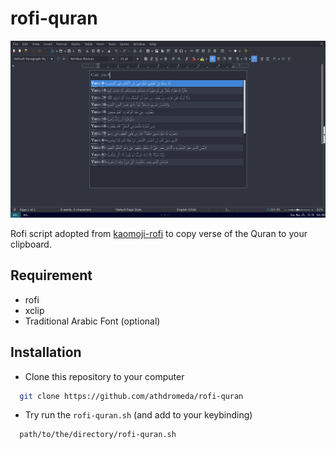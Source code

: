 # rofi-quran
![Screenshot](screenshot.png)

Rofi script adopted from [kaomoji-rofi](https://gitlab.com/ceda_ei/kaomoji-rofi) to copy verse of the Quran to your clipboard.

## Requirement

- rofi
- xclip
- Traditional Arabic Font (optional)


## Installation

- Clone this repository to your computer

```bash
  git clone https://github.com/athdromeda/rofi-quran
```

- Try run the ```rofi-quran.sh``` (and add to your keybinding)

```bash
  path/to/the/directory/rofi-quran.sh
```
